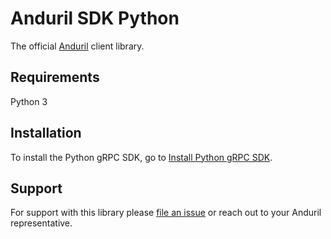 # Anduril SDK Python

The official [Anduril](https://www.anduril.com/) client library.

## Requirements

Python 3

## Installation

To install the Python gRPC SDK, go to [Install Python gRPC SDK](https://docs.anduril.com/sdks/python).

## Support

For support with this library please [file an issue](https://github.com/anduril/anduril-python/issues/new) or reach out to your Anduril representative. 



